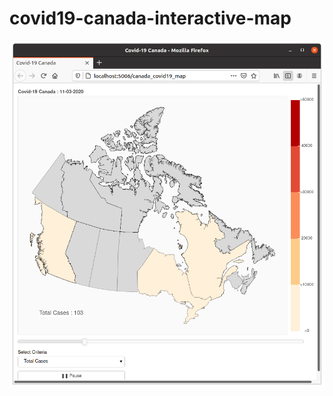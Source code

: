 # covid19-canada-interactive-map

![myimage-alt-tag](https://github.com/vicent3rod/covid19-canada-interactive-map/blob/master/1.png)
